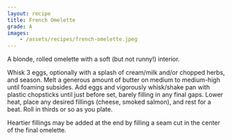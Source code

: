 ```yaml
---
layout: recipe
title: French Omelette
grade: A
images:
    - /assets/recipes/french-omelette.jpeg
---
```

<!-- stub -->
A blonde, rolled omelette with a soft (but not runny!) interior.
<!-- endstub -->

Whisk 3 eggs, optionally with a splash of cream/milk and/or chopped herbs, and season.
Melt a generous amount of butter on medium to medium-high until foaming subsides. 
Add eggs and vigorously whisk/shake pan with plastic chopsticks until just before
set, barely filling in any final gaps. Lower heat, place any desired fillings (cheese, smoked salmon), 
and rest for a beat. Roll in thirds or so as you plate.

Heartier fillings may be added at the end by filling a seam cut in the center
of the final omelette.